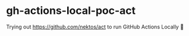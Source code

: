 # gh-actions-local-poc-act
Trying out https://github.com/nektos/act to run GitHub Actions Locally 🚀
